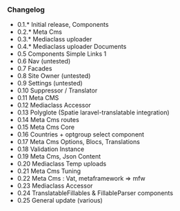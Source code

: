 ### Changelog

- 0.1.* Initial release, Components
- 0.2.* Meta Cms
- 0.3.* Mediaclass uploader
- 0.4.* Mediaclass uploader Documents
- 0.5 Components Simple Links 1
- 0.6 Nav (untested)
- 0.7 Facades
- 0.8 Site Owner (untested)
- 0.9 Settings (untested)
- 0.10 Suppressor / Translator
- 0.11 Meta CMS
- 0.12 Mediaclass Accessor
- 0.13 Polyglote (Spatie laravel-translatable integration)
- 0.14 Meta Cms routes
- 0.15 Meta Cms Core
- 0.16 Countries + optgroup select component
- 0.17 Meta Cms Options, Blocs, Translations
- 0.18 Validation Instance
- 0.19 Meta Cms, Json Content
- 0.20 Mediaclass Temp uploads
- 0.21 Meta Cms Tuning
- 0.22 Meta Cms : Vat, metaframework => mfw
- 0.23 Mediaclass Accessor
- 0.24 TranslatableFillables & FillableParser components
- 0.25 General update (various)
